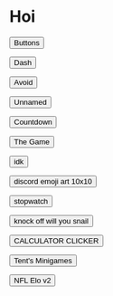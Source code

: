 <html>
<body>
<h1>Hoi</h1>
<form action="https://potato2017.github.io/button">
<button type="submit">Buttons</button>
</form>
<form action="https://potato2017.github.io/dash">
<button type="submit">Dash</button>
</form>
<form action="https://potato2017.github.io/avoid">
<button type="submit">Avoid</button>
</form>
<form action="https://potato2017.github.io/unnamed">
<button type="submit">Unnamed</button>
</form>
<form action="https://potato2017.github.io/countdown">
<button type="submit">Countdown</button>
</form>
<form action="https://potato2017.github.io/the_game">
<button type="submit">The Game</button>
</form>
<form action="https://potato2017.github.io/idk">
<button type="submit">idk</button>
</form>
<form action="https://potato2017.github.io/discord_emoji_art_10x10">
<button type="submit">discord emoji art 10x10</button>
</form>
<form action="https://potato2017.github.io/stopwatch">
<button type="submit">stopwatch</button>
</form>
<form action="https://potato2017.github.io/knock_off_will_you_snail">
<button type="submit">knock off will you snail</button>
</form>
<form action="https://potato2017.github.io/calculatorclicker">
<button type="submit">CALCULATOR CLICKER</button>
</form>
<form action="https://potato2017.github.io/tentgame">
<button type="submit">Tent's Minigames</button>
</form>
<form action="https://potato2017.github.io/nfl_elo_v2">
<button type="submit">NFL Elo v2</button>
</form>
</body>
</html>  
